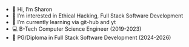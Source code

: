 - 👋 Hi, I’m Sharon
- 👀 I’m interested in Ethical Hacking, Full Stack Software Development
- 🌱 I’m currently learning via git-hub and yt
- 💻 B-Tech Computer Science Engineer (2019-2023)
- 📖 PG/Diploma in Full Stack Software Development (2024-2026)


<!---
shxrxx/shxrxx is a ✨ special ✨ repository because its `README.md` (this file) appears on your GitHub profile.
You can click the Preview link to take a look at your changes.
--->
